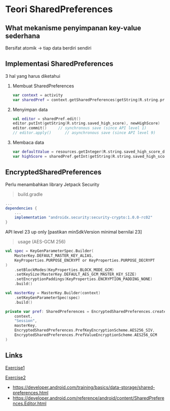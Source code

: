 # Teori SharedPreferences

## What mekanisme penyimpanan key-value sederhana

Bersifat atomik -> tiap data berdiri sendiri

## Implementasi SharedPreferences

3 hal yang harus diketahui

1. Membuat SharedPreferences

   ```kotlin
   var context = activity
   var sharedPref = context.getSharedPreferences(getString(R.string.preference_file_key), Context.MODE_PRIVATE)
   ```

2. Menyimpan data

   ```kotlin
   val editor = sharedPref.edit()
   editor.putInt(getString(R.string.saved_high_score), newHighScore)
   editor.commit()     // synchronous save (since API level 1)
   // editor.apply()      // asynchronous save (since API level 9)
   ```

3. Membaca data

   ```kotlin
   var defaultValue = resources.getInteger(R.string.saved_high_score_default)
   var highScore = sharedPref.getInt(getString(R.string.saved_high_score), defaultValue)
   ```

## EncryptedSharedPreferences

Perlu menambahkan library Jetpack Security

> build.gradle

```gradle
...
dependencies {
    ...
    implementation "androidx.security:security-crypto:1.0.0-rc02"
}
```

API level 23 up only [pastikan minSdkVersion minimal bernilai 23]

> usage (AES-GCM 256)

```kotlin
val spec = KeyGenParameterSpec.Builder(
    MasterKey.DEFAULT_MASTER_KEY_ALIAS,
    KeyProperties.PURPOSE_ENCRYPT or KeyProperties.PURPOSE_DECRYPT
)
    .setBlockModes(KeyProperties.BLOCK_MODE_GCM)
    .setKeySize(MasterKey.DEFAULT_AES_GCM_MASTER_KEY_SIZE)
    .setEncryptionPaddings(KeyProperties.ENCRYPTION_PADDING_NONE)
    .build()

val masterKey = MasterKey.Builder(context)
    .setKeyGenParameterSpec(spec)
    .build()

private var pref: SharedPreferences = EncryptedSharedPreferences.create(
    context,
    "Session",
    masterKey,
    EncryptedSharedPreferences.PrefKeyEncryptionScheme.AES256_SIV,
    EncryptedSharedPreferences.PrefValueEncryptionScheme.AES256_GCM
)
```

## Links

[Exercise1](./MySharedPreferences)

[Exercise2](./MySettingPreference)

- https://developer.android.com/training/basics/data-storage/shared-preferences.html
- https://developer.android.com/reference/android/content/SharedPreferences.Editor.html
